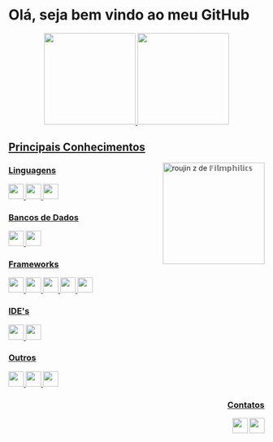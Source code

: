 # Olá, seja bem vindo ao meu GitHub

<div align="center">
  <a href="https://github.com/posccis">
  <img height="180em" src="https://github-readme-stats.vercel.app/api?username=posccis&show_icons=true&theme=tokyonight&include_all_commits=true&count_private=true"/>
  <img height="180em" src="https://github-readme-stats.vercel.app/api/top-langs/?username=posccis&layout=compact&langs_count=7&theme=tokyonight"/>
</div>
<div>  
  <h2>Principais Conhecimentos</h2>
    <div  >
    <img height="200em"src="https://64.media.tumblr.com/a41b656ade59ac6c0549480e8d5db3a1/7535306e75117c70-b1/s540x810/c7483c16196dd8d2f803a47c0806fa2b5bef9844.gifv" alt="roujin z de 𝔽𝕚𝕝𝕞𝕡𝕙𝕚𝕝𝕚𝕔𝕤" align="right" style="display:block">


   </div>


  <div  align="left">
    <h3>Linguagens</h3>
      <img height="30" src="https://img.shields.io/badge/C%23-239120?style=for-the-badge&logo=c-sharp&logoColor=white">
      <img height="30" src="https://img.shields.io/badge/python-3670A0?style=for-the-badge&logo=python&logoColor=ffdd54">
      <img height="30" src="https://img.shields.io/badge/javascript-%23323330.svg?style=for-the-badge&logo=javascript&logoColor=%23F7DF1E">

      

  <h3>Bancos de Dados</h3>
    <img height="30" src="https://img.shields.io/badge/MySQL-005C84?style=for-the-badge&logo=mysql&logoColor=white">
    <img height="30" src="https://img.shields.io/badge/Microsoft%20SQL%20Server-CC2927?style=for-the-badge&logo=microsoft%20sql%20server&logoColor=white">

  <h3>Frameworks</h3>
  <img height="30" src="https://img.shields.io/badge/NuGet-004880?style=for-the-badge&logo=nuget&logoColor=white">
  <img height="30" src="https://img.shields.io/badge/.NET-512BD4?style=for-the-badge&logo=dotnet&logoColor=white">
  <img height="30" src="https://img.shields.io/badge/Docker-2CA5E0?style=for-the-badge&logo=docker&logoColor=white">
  <img height="30" src="https://img.shields.io/badge/express.js-%23404d59.svg?style=for-the-badge&logo=express&logoColor=%2361DAFB">
  <img height="30" src="https://img.shields.io/badge/node.js-6DA55F?style=for-the-badge&logo=node.js&logoColor=white">
  
  <h3>IDE's</h3>
  <img height="30" src="https://img.shields.io/badge/Visual%20Studio-5C2D91.svg?style=for-the-badge&logo=visual-studio&logoColor=white">
  <img height="30" src="https://img.shields.io/badge/Visual%20Studio%20Code-0078d7.svg?style=for-the-badge&logo=visual-studio-code&logoColor=white">
    
  <h3>Outros</h3>
  <img height="30" src="https://img.shields.io/badge/html5-%23E34F26.svg?style=for-the-badge&logo=html5&logoColor=white">
  <img height="30" src="https://img.shields.io/badge/css3-%231572B6.svg?style=for-the-badge&logo=css3&logoColor=white">
  <img height="30" src="https://img.shields.io/badge/bootstrap-%23563D7C.svg?style=for-the-badge&logo=bootstrap&logoColor=white">
  
  
 
  </div>

 </div>
          <h3 style="display:block" align="right">Contatos</h3>
    <a href="victrgmes@gmail.com"><img height="30" src="https://img.shields.io/badge/Gmail-D14836?style=for-the-badge&logo=gmail&logoColor=white" style="display:block" align="right"></a>
    <a href="https://www.linkedin.com/in/victor-de-oliveira-821082203/"><img height="30" src="https://img.shields.io/badge/linkedin-%230077B5.svg?style=for-the-badge&logo=linkedin&logoColor=white"  style="display:block" align="right"></a>
